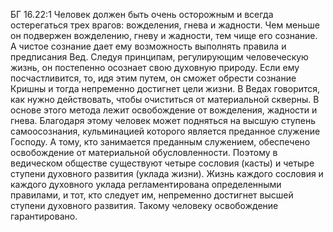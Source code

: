 БГ 16.22:1	Человек должен быть очень осторожным и всегда остерегаться трех врагов: вожделения, гнева и жадности. Чем меньше он подвержен вожделению, гневу и жадности, тем чище его сознание. А чистое сознание дает ему возможность выполнять правила и предписания Вед. Следуя принципам, регулирующим человеческую жизнь, он постепенно осознает свою духовную природу. Если ему посчастливится, то, идя этим путем, он сможет обрести сознание Кришны и тогда непременно достигнет цели жизни. В Ведах говорится, как нужно действовать, чтобы очиститься от материальной скверны. В основе этого метода лежит освобождение от вожделения, жадности и гнева. Благодаря этому человек может подняться на высшую ступень самоосознания, кульминацией которого является преданное служение Господу. А тому, кто занимается преданным служением, обеспечено освобождение от материальной обусловленности. Поэтому в ведическом обществе существуют четыре сословия (касты) и четыре ступени духовного развития (уклада жизни). Жизнь каждого сословия и каждого духовного уклада регламентирована определенными правилами, и тот, кто следует им, непременно достигнет высшей ступени духовного развития. Такому человеку освобождение гарантировано.